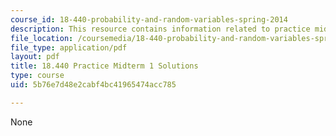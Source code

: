 ```yaml
---
course_id: 18-440-probability-and-random-variables-spring-2014
description: This resource contains information related to practice midterm 1 solutions.
file_location: /coursemedia/18-440-probability-and-random-variables-spring-2014/5b76e7d48e2cabf4bc41965474acc785_MIT18_440S14_prctcmdtm1sl.pdf
file_type: application/pdf
layout: pdf
title: 18.440 Practice Midterm 1 Solutions
type: course
uid: 5b76e7d48e2cabf4bc41965474acc785

---
```

None